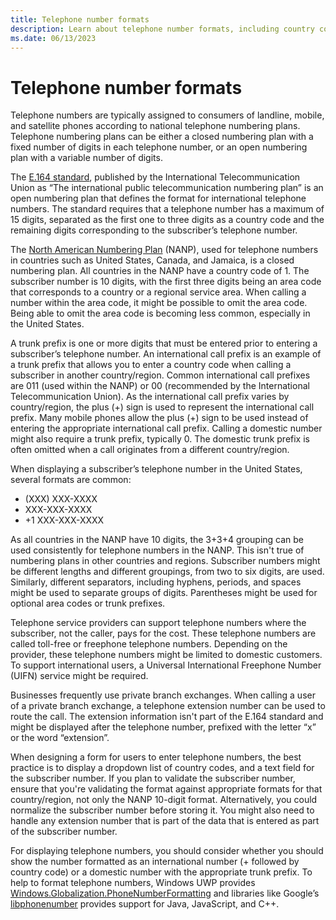 ```yaml
---
title: Telephone number formats
description: Learn about telephone number formats, including country codes, area codes, and trunk prefixes, and how to format them for display.
ms.date: 06/13/2023
---
```


# Telephone number formats

Telephone numbers are typically assigned to consumers of landline, mobile, and satellite phones according to national telephone numbering plans. Telephone numbering plans can be either a closed numbering plan with a fixed number of digits in each telephone number, or an open numbering plan with a variable number of digits.

The [E.164 standard](https://www.itu.int/rec/T-REC-E.164), published by the International Telecommunication Union as “The international public telecommunication numbering plan” is an open numbering plan that defines the format for international telephone numbers. The standard requires that a telephone number has a maximum of 15 digits, separated as the first one to three digits as a country code and the remaining digits corresponding to the subscriber’s telephone number.

The [North American Numbering Plan](https://nationalnanpa.com/) (NANP), used for telephone numbers in countries such as United States, Canada, and Jamaica, is a closed numbering plan. All countries in the NANP have a country code of 1. The subscriber number is 10 digits, with the first three digits being an area code that corresponds to a country or a regional service area. When calling a number within the area code, it might be possible to omit the area code. Being able to omit the area code is becoming less common, especially in the United States.

A trunk prefix is one or more digits that must be entered prior to entering a subscriber’s telephone number. An international call prefix is an example of a trunk prefix that allows you to enter a country code when calling a subscriber in another country/region. Common international call prefixes are 011 (used within the NANP) or 00 (recommended by the International Telecommunication Union). As the international call prefix varies by country/region, the plus (+) sign is used to represent the international call prefix. Many mobile phones allow the plus (+) sign to be used instead of entering the appropriate international call prefix. Calling a domestic number might also require a trunk prefix, typically 0. The domestic trunk prefix is often omitted when a call originates from a different country/region.

When displaying a subscriber’s telephone number in the United States, several formats are common:

- (XXX) XXX-XXXX
- XXX-XXX-XXXX
- +1 XXX-XXX-XXXX

As all countries in the NANP have 10 digits, the 3+3+4 grouping can be used consistently for telephone numbers in the NANP. This isn't true of numbering plans in other countries and regions. Subscriber numbers might be different lengths and different groupings, from two to six digits, are used. Similarly, different separators, including hyphens, periods, and spaces might be used to separate groups of digits. Parentheses might be used for optional area codes or trunk prefixes.

Telephone service providers can support telephone numbers where the subscriber, not the caller, pays for the cost. These telephone numbers are called toll-free or freephone telephone numbers. Depending on the provider, these telephone numbers might be limited to domestic customers. To support international users, a Universal International Freephone Number (UIFN) service might be required.

Businesses frequently use private branch exchanges. When calling a user of a private branch exchange, a telephone extension number can be used to route the call. The extension information isn't part of the E.164 standard and might be displayed after the telephone number, prefixed with the letter “x” or the word “extension”.

When designing a form for users to enter telephone numbers, the best practice is to display a dropdown list of country codes, and a text field for the subscriber number. If you plan to validate the subscriber number, ensure that you're validating the format against appropriate formats for that country/region, not only the NANP 10-digit format. Alternatively, you could normalize the subscriber number before storing it. You might also need to handle any extension number that is part of the data that is entered as part of the subscriber number.

For displaying telephone numbers, you should consider whether you should show the number formatted as an international number (+ followed by country code) or a domestic number with the appropriate trunk prefix. To help to format telephone numbers, Windows UWP provides [Windows.Globalization.PhoneNumberFormatting](/uwp/api/windows.globalization.phonenumberformatting) and libraries like Google’s [libphonenumber](https://github.com/google/libphonenumber) provides support for Java, JavaScript, and C++.
